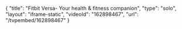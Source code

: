 {
    "title": "Fitbit Versa- Your health & fitness companion",
    "type": "solo",
    "layout": "iframe-static",
    "videoId": "162898467",
    "url": "\/tvpembed\/162898467"
}